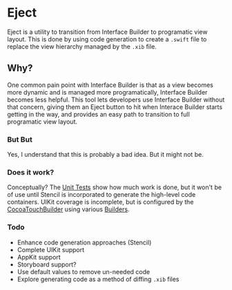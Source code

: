 # Eject

Eject is a utility to transition from Interface Builder to programatic view layout. This is done by using code generation to create a `.swift` file to replace the view hierarchy managed by the `.xib` file.

## Why?
One common pain point with Interface Builder is that as a view becomes more dynamic and is managed more programatically, Interface Builder becomes less helpful. This tool lets developers use Interface Builder without that concern, giving them an Eject button to hit when Interace Builder starts getting in the way, and provides an easy path to transition to full programatic view layout.

### But But
Yes, I understand that this is probably a bad idea. But it might not be.

### Does it work?
Conceptually? The [Unit Tests](EjectTests/EjectTests.swift#L134) show how much work is done, but it won't be of use until Stencil is incorporated to generate the high-level code containers. UIKit coverage is incomplete, but is configured by the [CocoaTouchBuilder](Eject/CocoaTouchBuilder.swift) using various [Builders](Eject/Builders).

### Todo

- Enhance code generation approaches (Stencil)
- Complete UIKit support
- AppKit support
- Storyboard support?
- Use default values to remove un-needed code
- Explore generating code as a method of diffing `.xib` files
